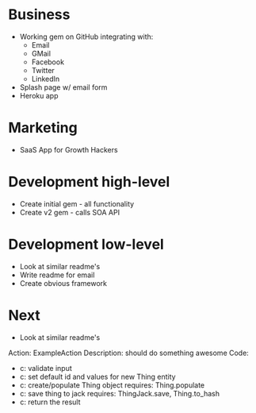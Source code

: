 # Business

* Working gem on GitHub integrating with:
	- Email
	- GMail
	- Facebook
	- Twitter
	- LinkedIn
* Splash page w/ email form
* Heroku app

# Marketing

* SaaS App for Growth Hackers

# Development high-level

* Create initial gem - all functionality
* Create v2 gem - calls SOA API

# Development low-level

* Look at similar readme's
* Write readme for email
* Create obvious framework

# Next

* Look at similar readme's

Action: ExampleAction
Description: should do something awesome
Code:
  - c: validate input
  - c: set default id and values for new Thing entity
  - c: create/populate Thing object
    requires: Thing.populate
  - c: save thing to jack
    requires: ThingJack.save, Thing.to_hash
  - c: return the result 